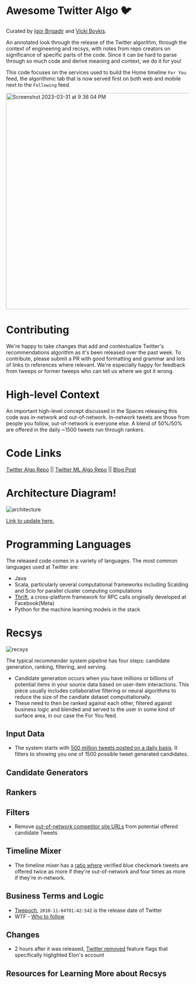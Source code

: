 # Awesome Twitter Algo :bird:

Curated by [Igor Brigadir](https://github.com/igorbrigadir) and [Vicki Boykis](https://github.com/veekaybee).


An annotated look through the release of the Twitter algorithm, through the context of engineering and recsys, with notes from repo creators on significance of specific parts of the code. Since it can be hard to parse through so much code and derive meaning and context, we do it for you!

This code focuses on the services used to build the Home timeline `For You` feed, the algorithmic tab that is now served first on both web and mobile next to the   `Following` feed. 

<img width="591" alt="Screenshot 2023-03-31 at 9 36 04 PM" src="https://user-images.githubusercontent.com/3837836/229259504-fd08c5f5-a346-4e6a-b7d0-2f5514e02915.png">

# Contributing

We're happy to take changes that add and contextualize Twitter's recommendations algorithm as it's been released over the past week. To contribute, please submit a PR with good formatting and grammar and lots of links to references where relevant. We're especially happy for feedback from tweeps or former tweeps who can tell us where we got it wrong. 

 # High-level Context
An important high-level concept discussed in the Spaces releasing this code was in-network and out-of-network. In-network tweets are those from people you follow, out-of-network is everyone else. A blend of 50%/50% are offered in the daily ~1500 tweets run through rankers. 

# Code Links
[Twitter Algo Repo](https://github.com/twitter/the-algorithm) || [Twitter ML Algo Repo](https://github.com/twitter/the-algorithm-ml) || [Blog Post](https://blog.twitter.com/engineering/en_us/topics/open-source/2023/twitter-recommendation-algorithm)

# Architecture Diagram!

![architecture](https://user-images.githubusercontent.com/3837836/229260006-ce800791-6831-4a6c-bf52-1444becb27cc.png)


[Link to update here.](https://whimsical.com/twitter-archtecture-PoR7TJb1eac2UofLVSY28e)

 # Programming Languages
 
 The released code comes in a variety of languages. The most common languages used at Twitter are: 
 
 + Java
 + Scala, particularly several computational frameworks including Scalding and Scio for parallel cluster computing computations
 + [Thrift](https://thrift.apache.org/), a cross-platform framework for RPC calls originally developed at Facebook(Meta)
 + Python for the machine learning models in the stack 
 
# Recsys

![recsys](https://user-images.githubusercontent.com/3837836/229260535-27c3bcc6-403b-4d71-b301-f381b0b1be33.png)


The typical recommender system pipeline has four steps: candidate generation, ranking, filtering, and serving. 

+ Candidate generation occurs when you have millions or billions of potential items in your source data based on user-item interactions. This piece usually includes collaborative filtering or neural algorithms to reduce the size of the candiate dataset computtationally. 
+  These need to then be ranked against each other, filtered against business logic and blended and served to the user in some kind of surface area, in our case the For You feed. 

## Input Data



+ The system starts with [500 million tweets posted on a daily basis](https://blog.twitter.com/engineering/en_us/topics/open-source/2023/twitter-recommendation-algorithm). It filters to showing you one of 1500 possible tweet generated candidates. 


## Candidate Generators


## Rankers



## Filters

+ Remove [out-of-network competitor site URLs](https://github.com/twitter/the-algorithm/blob/main/home-mixer/server/src/main/scala/com/twitter/home_mixer/functional_component/filter/OutOfNetworkCompetitorURLFilter.scala) from potential offered candidate Tweets

## Timeline Mixer

+ The timeline mixer has a [ratio where](https://github.com/twitter/the-algorithm/blob/7f90d0ca342b928b479b512ec51ac2c3821f5922/home-mixer/server/src/main/scala/com/twitter/home_mixer/param/HomeGlobalParams.scala#L89) verified blue checkmark tweets are offered twice as more if they're out-of-network and four times as more if they're in-network. 


## Business Terms and Logic

+ [Twepoch](https://github.com/twitter/the-algorithm/blob/ec83d01dcaebf369444d75ed04b3625a0a645eb9/src/java/com/twitter/search/earlybird_root/filters/ResultTierCountFilter.java#L106), `2010-11-04T01:42:54Z` is the release date of Twitter
+ WTF - [Who to follow](https://web.stanford.edu/~rezab/papers/wtf_overview.pdf)

## Changes

+ 2 hours after it was released, [Twitter removed](https://github.com/twitter/the-algorithm/commit/ec83d01dcaebf369444d75ed04b3625a0a645eb9) feature flags that specifically higlighted Elon's account

## Resources for Learning More about Recsys
